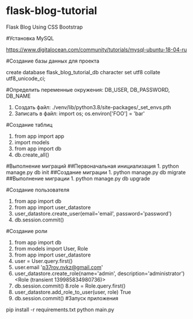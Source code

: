 # flask-blog-tutorial
Flask Blog Using CSS Bootstrap

#Установка MySQL 

https://www.digitalocean.com/community/tutorials/mysql-ubuntu-18-04-ru

#Создание базы данных для проекта

create database flask_blog_tutorial_db character set utf8 collate utf8_unicode_ci;

#Определить переменные окружения:
DB_USER, DB_PASSWORD, DB_NAME

1. Создать файл: ./venv/lib/python3.8/site-packages/_set_envs.pth
2. Записать в файл: import os; os.environ['FOO'] = 'bar'

#Создание таблиц
1. from app import app
2. import models
3. from app import db
4. db.create_all()

#Выполнение миграций
    ##Первоначальная инициализация
        1. python manage.py db init
    ##Создание миграции
        1. python manage.py db migrate
    ##Выполнение миграции
        1. python manage.py db upgrade

#Создание пользователя
1. from app import db
2. from app import user_datastore
3. user_datastore.create_user(email='email', password='password')
4. db.session.commit()

#Создание роли
1. from app import db
2. from models import User, Role
3. from app import user_datastore
4. user = User.query.first()
5. user.email
'p37rov.nvkz@gmail.com'
6. user_datastore.create_role(name='admin', description='administrator')
<Role (transient 139985834980736)>
7. db.session.commit()
8.role = Role.query.first()
9. user_datastore.add_role_to_user(user, role)
True
10. db.session.commit()
#Запуск приложения

pip install -r requirements.txt
python main.py
